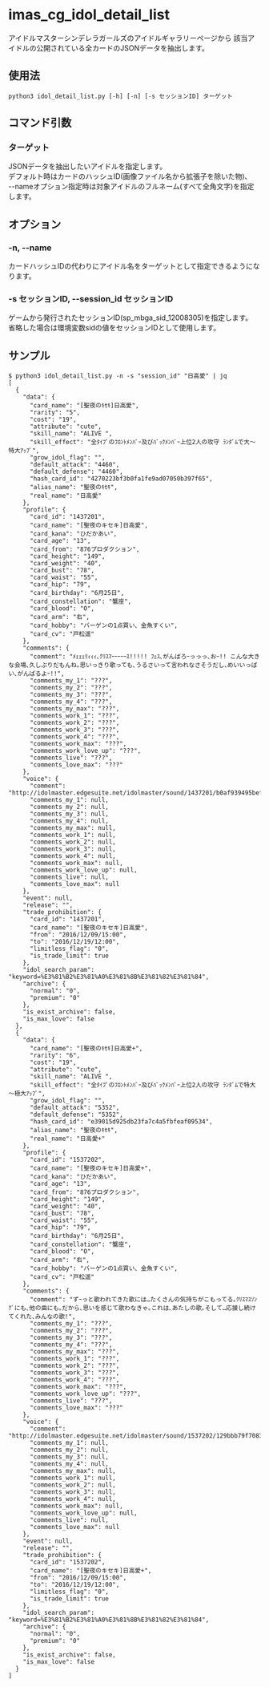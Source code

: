# imas_cg_idol_detail_list
アイドルマスターシンデレラガールズのアイドルギャラリーページから
該当アイドルの公開されている全カードのJSONデータを抽出します。

## 使用法

	python3 idol_detail_list.py [-h] [-n] [-s セッションID] ターゲット

## コマンド引数
### ターゲット
JSONデータを抽出したいアイドルを指定します。  
デフォルト時はカードのハッシュID(画像ファイル名から拡張子を除いた物)、  
--nameオプション指定時は対象アイドルのフルネーム(すべて全角文字)を指定します。

## オプション
### -n, --name
カードハッシュIDの代わりにアイドル名をターゲットとして指定できるようになります。

### -s セッションID, --session_id セッションID
ゲームから発行されたセッションID(sp_mbga_sid_12008305)を指定します。  
省略した場合は環境変数sidの値をセッションIDとして使用します。

## サンプル

	$ python3 idol_detail_list.py -n -s "session_id" "日高愛" | jq
	[
	  {
	    "data": {
	      "card_name": "[聖夜のｷｾｷ]日高愛",
	      "rarity": "5",
	      "cost": "19",
	      "attribute": "cute",
	      "skill_name": "ALIVE ",
	      "skill_effect": "全ﾀｲﾌﾟのﾌﾛﾝﾄﾒﾝﾊﾞｰ及びﾊﾞｯｸﾒﾝﾊﾞｰ上位2人の攻守 ﾗﾝﾀﾞﾑで大～特大ｱｯﾌﾟ",
	      "grow_idol_flag": "",
	      "default_attack": "4460",
	      "default_defense": "4460",
	      "hash_card_id": "4270223bf3b0fa1fe9ad07050b397f65",
	      "alias_name": "聖夜のｷｾｷ",
	      "real_name": "日高愛"
	    },
	    "profile": {
	      "card_id": "1437201",
	      "card_name": "[聖夜のキセキ]日高愛",
	      "card_kana": "ひだかあい",
	      "card_age": "13",
	      "card_from": "876プロダクション",
	      "card_height": "149",
	      "card_weight": "40",
	      "card_bust": "78",
	      "card_waist": "55",
	      "card_hip": "79",
	      "card_birthday": "6月25日",
	      "card_constellation": "蟹座",
	      "card_blood": "O",
	      "card_arm": "右",
	      "card_hobby": "バーゲンの1点買い、金魚すくい",
	      "card_cv": "戸松遥"
	    },
	    "comments": {
	      "comment": "ﾒｪｪｪﾘｨｨｨ､ｸﾘｽﾏｰｰｰｰｰｽ!!!!! ﾌｪｽ､がんばろｰっっっ､おｰ!! こんな大きな会場､久しぶりだもんね｡思いっきり歌っても､うるさいって言われなさそうだし､めいいっぱい､がんばるよｰ!!",
	      "comments_my_1": "???",
	      "comments_my_2": "???",
	      "comments_my_3": "???",
	      "comments_my_4": "???",
	      "comments_my_max": "???",
	      "comments_work_1": "???",
	      "comments_work_2": "???",
	      "comments_work_3": "???",
	      "comments_work_4": "???",
	      "comments_work_max": "???",
	      "comments_work_love_up": "???",
	      "comments_live": "???",
	      "comments_love_max": "???"
	    },
	    "voice": {
	      "comment": "http://idolmaster.edgesuite.net/idolmaster/sound/1437201/b0af939495bef06ceb59664308fd24fa.mp4",
	      "comments_my_1": null,
	      "comments_my_2": null,
	      "comments_my_3": null,
	      "comments_my_4": null,
	      "comments_my_max": null,
	      "comments_work_1": null,
	      "comments_work_2": null,
	      "comments_work_3": null,
	      "comments_work_4": null,
	      "comments_work_max": null,
	      "comments_work_love_up": null,
	      "comments_live": null,
	      "comments_love_max": null
	    },
	    "event": null,
	    "release": "",
	    "trade_prohibition": {
	      "card_id": "1437201",
	      "card_name": "[聖夜のキセキ]日高愛",
	      "from": "2016/12/09/15:00",
	      "to": "2016/12/19/12:00",
	      "limitless_flag": "0",
	      "is_trade_limit": true
	    },
	    "idol_search_param": "keyword=%E3%81%B2%E3%81%A0%E3%81%8B%E3%81%82%E3%81%84",
	    "archive": {
	      "normal": "0",
	      "premium": "0"
	    },
	    "is_exist_archive": false,
	    "is_max_love": false
	  },
	  {
	    "data": {
	      "card_name": "[聖夜のｷｾｷ]日高愛+",
	      "rarity": "6",
	      "cost": "19",
	      "attribute": "cute",
	      "skill_name": "ALIVE ",
	      "skill_effect": "全ﾀｲﾌﾟのﾌﾛﾝﾄﾒﾝﾊﾞｰ及びﾊﾞｯｸﾒﾝﾊﾞｰ上位2人の攻守 ﾗﾝﾀﾞﾑで特大～極大ｱｯﾌﾟ",
	      "grow_idol_flag": "",
	      "default_attack": "5352",
	      "default_defense": "5352",
	      "hash_card_id": "e39015d925db23fa7c4a5fbfeaf09534",
	      "alias_name": "聖夜のｷｾｷ",
	      "real_name": "日高愛+"
	    },
	    "profile": {
	      "card_id": "1537202",
	      "card_name": "[聖夜のキセキ]日高愛+",
	      "card_kana": "ひだかあい",
	      "card_age": "13",
	      "card_from": "876プロダクション",
	      "card_height": "149",
	      "card_weight": "40",
	      "card_bust": "78",
	      "card_waist": "55",
	      "card_hip": "79",
	      "card_birthday": "6月25日",
	      "card_constellation": "蟹座",
	      "card_blood": "O",
	      "card_arm": "右",
	      "card_hobby": "バーゲンの1点買い、金魚すくい",
	      "card_cv": "戸松遥"
	    },
	    "comments": {
	      "comment": "ずｰっと歌われてきた歌には…たくさんの気持ちがこもってる｡ｸﾘｽﾏｽｿﾝｸﾞにも､他の曲にも｡だから､思いを感じて歌わなきゃ｡これは､あたしの歌｡そして…応援し続けてくれた､みんなの歌!",
	      "comments_my_1": "???",
	      "comments_my_2": "???",
	      "comments_my_3": "???",
	      "comments_my_4": "???",
	      "comments_my_max": "???",
	      "comments_work_1": "???",
	      "comments_work_2": "???",
	      "comments_work_3": "???",
	      "comments_work_4": "???",
	      "comments_work_max": "???",
	      "comments_work_love_up": "???",
	      "comments_live": "???",
	      "comments_love_max": "???"
	    },
	    "voice": {
	      "comment": "http://idolmaster.edgesuite.net/idolmaster/sound/1537202/129bbb79f708362598af6bb399b1fdd4.mp4",
	      "comments_my_1": null,
	      "comments_my_2": null,
	      "comments_my_3": null,
	      "comments_my_4": null,
	      "comments_my_max": null,
	      "comments_work_1": null,
	      "comments_work_2": null,
	      "comments_work_3": null,
	      "comments_work_4": null,
	      "comments_work_max": null,
	      "comments_work_love_up": null,
	      "comments_live": null,
	      "comments_love_max": null
	    },
	    "event": null,
	    "release": "",
	    "trade_prohibition": {
	      "card_id": "1537202",
	      "card_name": "[聖夜のキセキ]日高愛+",
	      "from": "2016/12/09/15:00",
	      "to": "2016/12/19/12:00",
	      "limitless_flag": "0",
	      "is_trade_limit": true
	    },
	    "idol_search_param": "keyword=%E3%81%B2%E3%81%A0%E3%81%8B%E3%81%82%E3%81%84",
	    "archive": {
	      "normal": "0",
	      "premium": "0"
	    },
	    "is_exist_archive": false,
	    "is_max_love": false
	  }
	]